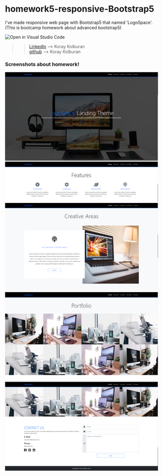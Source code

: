 # homework5-responsive-Bootstrap5
I've made responsive web page with Bootstrap5 that named 'LogoSpace'. (This is bootcamp homework about advanced bootstrap5)

![Open in Visual Studio Code](https://classroom.github.com/assets/open-in-vscode-f059dc9a6f8d3a56e377f745f24479a46679e63a5d9fe6f495e02850cd0d8118.svg)

> > [LinkedIn](https://www.linkedin.com/in/koray-kolburan/) --> Koray Kolburan
> > <br />
> > [github](https://github.com/koraykolburan) --> Koray Kolburan

 ### Screenshots about homework!
 ![Homework 5 ](img/screenshots/screenshot_1.png) 
 ![Homework 5 ](img/screenshots/screenshot_2.png) 
 ![Homework 5 ](img/screenshots/screenshot_3.png) 
 ![Homework 5 ](img/screenshots/screenshot_4.png) 
 ![Homework 5 ](img/screenshots/screenshot_5.png) 
